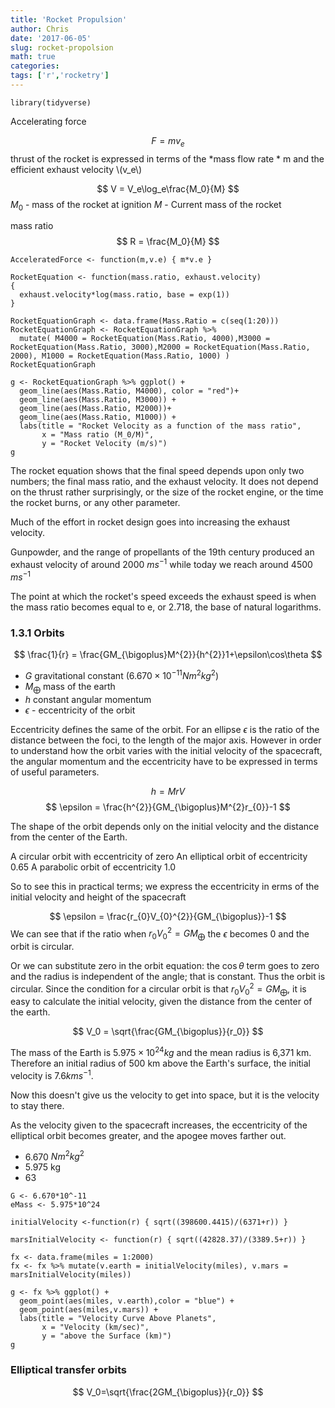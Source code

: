 ```yaml
---
title: 'Rocket Propulsion'
author: Chris
date: '2017-06-05'
slug: rocket-propolsion
math: true
categories:
tags: ['r','rocketry']
---
```


```{r Libraries, include=FALSE}
library(tidyverse)
```


Accelerating force 

$$
F=mv_e
$$
thrust of the rocket is expressed in terms of the *mass flow rate *
m and the efficient exhaust velocity \\(v_e\\)  

$$
V = V_e\log_e\frac{M_0}{M} 
$$
$M_0$ - mass of the rocket at ignition
$M$ - Current mass of the rocket 


mass ratio 
$$ 
R = \frac{M_0}{M}
$$


```{r, include=FALSE}
AcceleratedForce <- function(m,v.e) { m*v.e }

RocketEquation <- function(mass.ratio, exhaust.velocity)
{
  exhaust.velocity*log(mass.ratio, base = exp(1))
}

```


```{r}
RocketEquationGraph <- data.frame(Mass.Ratio = c(seq(1:20)))
RocketEquationGraph <- RocketEquationGraph %>% 
  mutate( M4000 = RocketEquation(Mass.Ratio, 4000),M3000 = RocketEquation(Mass.Ratio, 3000),M2000 = RocketEquation(Mass.Ratio, 2000), M1000 = RocketEquation(Mass.Ratio, 1000) )
RocketEquationGraph
```



```{r}
g <- RocketEquationGraph %>% ggplot() + 
  geom_line(aes(Mass.Ratio, M4000), color = "red")+
  geom_line(aes(Mass.Ratio, M3000)) + 
  geom_line(aes(Mass.Ratio, M2000))+
  geom_line(aes(Mass.Ratio, M1000)) + 
  labs(title = "Rocket Velocity as a function of the mass ratio",
       x = "Mass ratio (M_0/M)",
       y = "Rocket Velocity (m/s)")
g
```

The rocket equation shows that the final speed depends upon only two numbers; the final mass ratio, and the exhaust velocity. It does not depend on the thrust rather surprisingly, or the size of the rocket engine, or the time the rocket burns, or any other parameter.

Much of the effort in rocket design goes into increasing the exhaust velocity. 

Gunpowder, and the range of propellants of the 19th century produced an exhaust velocity of around 2000 $ms^{-1}$ while today we reach around 4500 $ms^{-1}$

The point at which the rocket's speed exceeds the exhaust speed is when the mass ratio becomes equal to e, or 2.718, the base of natural logarithms.

### 1.3.1 Orbits 
$$
\frac{1}{r} = \frac{GM_{\bigoplus}M^{2}}{h^{2}}1+\epsilon\cos\theta
$$

* $G$ gravitational constant ($6.670\times10^{-11}Nm^2kg^2$)
* $M_\bigoplus$ mass of the earth 
* $h$ constant angular momentum
* $\epsilon$ - eccentricity of the orbit

Eccentricity defines the same of the orbit. For an ellipse $\epsilon$ is the ratio of the distance between the foci, to the length of the major axis. However in order to understand how the orbit varies with the initial velocity of the spacecraft, the angular momentum and the eccentricity have to be expressed in terms of useful parameters. 


$$
h = MrV 
$$
$$
\epsilon = \frac{h^{2}}{GM_{\bigoplus}M^{2}r_{0}}-1
$$

The shape of the orbit depends only on the initial velocity and the distance from the center of the Earth. 

A circular orbit with eccentricity of zero 
An elliptical orbit of eccentricity 0.65
A parabolic orbit of eccentricity 1.0 

So to see this in practical terms; we express the eccentricity in erms of the initial velocity and height of the spacecraft 

$$
\epsilon = \frac{r_{0}V_{0}^{2}}{GM_{\bigoplus}}-1
$$
We can see that if the ratio when $r_0V_0^2 = GM_{\bigoplus}$ the $\epsilon$ becomes 0 and the orbit is circular.

Or we can substitute zero in the orbit equation: the $\cos\theta$ term goes to zero and the radius is independent of the angle; that is constant. Thus the orbit is circular. Since the condition for a circular orbit is that  $r_0V_0^2 = GM_{\bigoplus}$, it is easy to calculate the initial velocity, given the distance from the center of the earth.

$$
V_0 = \sqrt{\frac{GM_{\bigoplus}}{r_0}}
$$

The mass of the Earth is $5.975\times10^{24}kg$ and the mean radius is 6,371 km. Therefore an initial radius of 500 km above the Earth's surface, the initial velocity is 7.6$km s^{-1}$. 

Now this doesn't give us the velocity to get into space, but it is the velocity to stay there. 


As the velocity given to the spacecraft increases, the eccentricity of the elliptical orbit becomes greater, and the apogee moves farther out. 

* 6.670 $Nm^{2}kg^{2}$
* 5.975 kg
* 63
```{r}
G <- 6.670*10^-11
eMass <- 5.975*10^24

initialVelocity <-function(r) { sqrt((398600.4415)/(6371+r)) }

marsInitialVelocity <- function(r) { sqrt((42828.37)/(3389.5+r)) }

fx <- data.frame(miles = 1:2000)
fx <- fx %>% mutate(v.earth = initialVelocity(miles), v.mars = marsInitialVelocity(miles))

g <- fx %>% ggplot() +
  geom_point(aes(miles, v.earth),color = "blue") + 
  geom_point(aes(miles,v.mars)) +
  labs(title = "Velocity Curve Above Planets", 
       x = "Velocity (km/sec)", 
       y = "above the Surface (km)")
g

```


### Elliptical transfer orbits 
$$
V_0=\sqrt{\frac{2GM_{\bigoplus}}{r_0}}
$$



